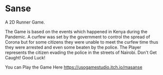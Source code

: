 # Sanse
A 2D Runner Game.

The Game is based on the events which happened in Kenya during the Pandemic. 
A curfew was set by the government to control the spread of Corona but for some citizens they were unable to meet the curfew time thus they were arrested and even some beaten
by the police. The Player represents the citizen evading the police in the streets of Nairobi. Don't Get Caught! Good Luck!


You can Play the Game Here
https://usogamestudio.itch.io/masanse
